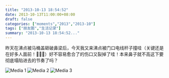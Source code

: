 ```yaml
---
title: "2013-10-13 18:54:52"
date: 2013-10-13T11:00:00+08:00
draft: false
categories: ["moments","2013","2013-10"]
tags: ["朋友圈","生活记录"]
summary: "2013-10-13 18:54:52..."
---
```


昨天在沸点被马桶盖砸破鼻梁后，今天我又来沸点被门口电线杆子撞哇（关键还是在好多人面前！）好不容易愈合了的伤口又裂掉了哇！本来鼻子就不高这下要彻底塌陷进去的节奏了吗？

![Media 1](/Moments/photos/2013-10-13/201310131854520.jpg)
![Media 2](/Moments/photos/2013-10-13/201310131854521.jpg)
![Media 3](/Moments/photos/2013-10-13/201310131854522.jpg)

